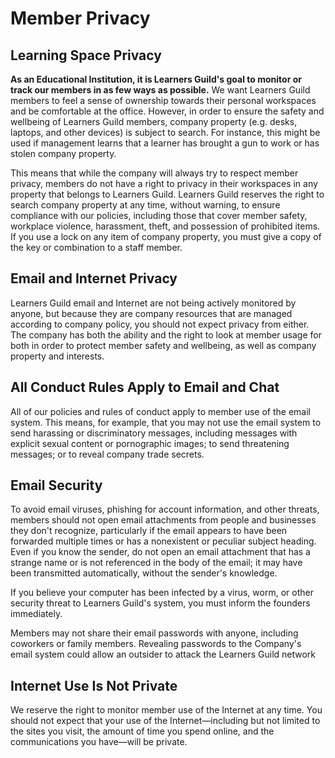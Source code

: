 # Member Privacy

## Learning Space Privacy

**As an Educational Institution, it is Learners Guild's goal to monitor or track our members in as few ways as possible.** We want Learners Guild members to feel a sense of ownership towards their personal workspaces and be comfortable at the office. However, in order to ensure the safety and wellbeing of Learners Guild members, company property (e.g. desks, laptops, and other devices) is subject to search. For instance, this might be used if management learns that a learner has brought a gun to work or has stolen company property.

This means that while the company will always try to respect member privacy, members do not have a right to privacy in their workspaces in any property that belongs to Learners Guild. Learners Guild reserves the right to search company property at any time, without warning, to ensure compliance with our policies, including those that cover member safety, workplace violence, harassment, theft, and possession of prohibited items. If you use a lock on any item of company property, you must give a copy of the key or combination to a staff member.

## Email and Internet Privacy

Learners Guild email and Internet are not being actively monitored by anyone, but because they are company resources that are managed according to company policy, you should not expect privacy from either. The company has both the ability and the right to look at member usage for both in order to protect member safety and wellbeing, as well as company property and interests.

## All Conduct Rules Apply to Email and Chat

All of our policies and rules of conduct apply to member use of the email system. This means, for example, that you may not use the email system to send harassing or discriminatory messages, including messages with explicit sexual content or pornographic images; to send threatening messages; or to reveal company trade secrets.

## Email Security

To avoid email viruses, phishing for account information, and other threats, members should not open email attachments from people and businesses they don't recognize, particularly if the email appears to have been forwarded multiple times or has a nonexistent or peculiar subject heading. Even if you know the sender, do not open an email attachment that has a strange name or is not referenced in the body of the email; it may have been transmitted automatically, without the sender's knowledge.

If you believe your computer has been infected by a virus, worm, or other security threat to Learners Guild's system, you must inform the founders immediately.

Members may not share their email passwords with anyone, including coworkers or family members. Revealing passwords to the Company's email system could allow an outsider to attack the Learners Guild network

## Internet Use Is Not Private

We reserve the right to monitor member use of the Internet at any time. You should not expect that your use of the Internet—including but not limited to the sites you visit, the amount of time you spend online, and the communications you have—will be private.
